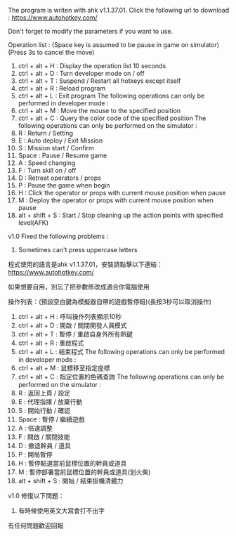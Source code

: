 The program is writen with ahk v1.1.37.01. Click the following url to download : 
https://www.autohotkey.com/

Don't forget to modify the parameters if you want to use.

Operation list : (Space key is assumed to be pause in game on simulator)(Press 3s to cancel the move)
1.  ctrl + alt + H	: Display the operation list 10 seconds
2.  ctrl + alt + D	: Turn developer mode on / off
3.  ctrl + alt + T	: Suspend / Restart all hotkeys except itself
4.  ctrl + alt + R	: Reload program
5.  ctrl + alt + L	: Exit program
The following operations can only be performed in developer mode :
6.  ctrl + alt + M	: Move the mouse to the specified position
7.  ctrl + alt + C	: Query the color code of the specified position
The following operations can only be performed on the simulator : 
8.  R			: Return / Setting														
9.  E			: Auto deploy / Exit Mission											
10. S			: Mission start / Confirm												
11. Space		: Pause / Resume game													
12. A			: Speed changing														
13. F			: Turn skill on / off													
14. D			: Retreat operators / props												
15. P			: Pause the game when begin												
16. H			: Click the operator or props with current mouse position when pause	
17. M			: Deploy the operator or props with current mouse position when pause
18. alt + shift + S	: Start / Stop cleaning up the action points with specified level(AFK)

v1.0 Fixed the following problems : 
1. Sometimes can't press uppercase letters

程式使用的語言是ahk v1.1.37.01，安裝請點擊以下連結：
https://www.autohotkey.com/

如果想要自用，別忘了把參數修改成適合你電腦使用

操作列表：(預設空白鍵為模擬器自帶的遊戲暫停鈕)(長按3秒可以取消操作)
1.  ctrl + alt + H	: 呼叫操作列表顯示10秒
2.  ctrl + alt + D	: 開啟 / 關閉開發人員模式
3.  ctrl + alt + T	: 暫停 / 重啟自身外所有熱鍵
4.  ctrl + alt + R	: 重啟程式
5.  ctrl + alt + L	: 結束程式
The following operations can only be performed in developer mode : 
6.  ctrl + alt + M	: 鼠標移至指定座標
7.  ctrl + alt + C	: 指定位置的色碼查詢
The following operations can only be performed on the simulator : 
8.  R			: 返回上頁 / 設定														
9.  E			: 代理指揮 / 放棄行動											
10. S			: 開始行動 / 確認												
11. Space		: 暫停 / 繼續遊戲													
12. A			: 倍速調整														
13. F			: 開啟 / 關閉技能													
14. D			: 撤退幹員 / 道具												
15. P			: 開局暫停												
16. H			: 暫停點選當前鼠標位置的幹員或道具
17. M			: 暫停部署當前鼠標位置的幹員或道具(划火柴)
18. alt + shift + S	: 開始 / 結束掛機清體力

v1.0 修復以下問題：
1. 有時候使用英文大寫會打不出字

有任何問題歡迎回報